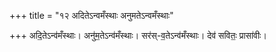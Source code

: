 +++
title = "१२ अदितेऽन्वमँस्थाः अनुमतेऽन्वमँस्थाः"

+++
अदि॒तेऽन्व॑मँस्थाः। अनु॑म॒तेऽन्व॑मँस्थाः। सर॑स्-व॒तेऽन्व॑मँस्थाः। देव॑ सवितः॒ प्रासा॑वीः।  
